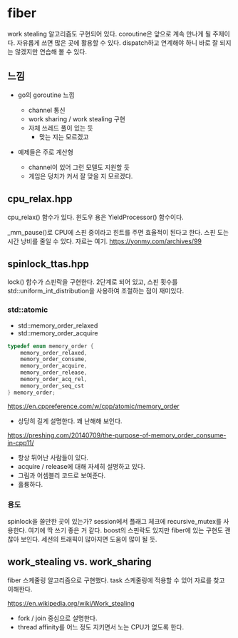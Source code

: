 # fiber

work stealing 알고리즘도 구현되어 있다. coroutine은 앞으로 계속 만나게 될 주제이다. 자유롭게 쓰면 많은 곳에 활용할 수 있다. dispatch하고 연계해야 하니 바로 잘 되지는 않겠지만 연습해 볼 수 있다. 



## 느낌 

- go의 goroutine 느낌
  - channel 통신
  - work sharing / work stealing 구현 
  - 자체 쓰레드 풀이 있는 듯 
    - 맞는 지는 모르겠고

- 예제들은 주로 계산형
  - channel이 있어 그런 모델도 지원할 듯 
  - 게임은 덩치가 커서 잘 맞을 지 모르겠다. 

## cpu_relax.hpp

cpu_relax() 함수가 있다. 윈도우 용은 YieldProcessor() 함수이다. 

 _mm_pause()로 CPU에 스핀 중이라고 힌트를 주면 효율적이 된다고 한다. 스핀 도는 시간 낭비를 줄일 수 있다. 자료는 여기. https://yonmy.com/archives/99



## spinlock_ttas.hpp

lock() 함수가 스핀락을 구현한다. 2단계로 되어 있고, 스핀 횟수를 std::uniform_int_distribution을 사용하여 조절하는 점이 재미있다. 

### std::atomic 

- std::memory_order_relaxed
- std::memory_order_acquire

```c++
typedef enum memory_order {
    memory_order_relaxed,
    memory_order_consume,
    memory_order_acquire,
    memory_order_release,
    memory_order_acq_rel,
    memory_order_seq_cst
} memory_order;
```

https://en.cppreference.com/w/cpp/atomic/memory_order

- 상당히 길게 설명한다. 꽤 난해해 보인다. 

https://preshing.com/20140709/the-purpose-of-memory_order_consume-in-cpp11/

- 항상 뛰어난 사람들이 있다. 
- acquire / release에 대해 자세히 설명하고 있다. 
- 그림과 어셈블리 코드로 보여준다. 
- 훌륭하다. 



### 용도 

spinlock을 쓸만한 곳이 있는가? session에서 플래그 체크에 recursive_mutex를 사용한다. 여기에 딱 쓰기 좋은 거 같다.  boost의 스핀락도 있지만 fiber에 있는 구현도 괜찮아 보인다. 세션의 트래픽이 많아지면 도움이 많이 될 듯. 



## work_stealing vs. work_sharing 

fiber 스케줄링 알고리즘으로 구현했다. task 스케줄링에 적용할 수 있어 자료를 찾고 이해한다. 

https://en.wikipedia.org/wiki/Work_stealing

- fork / join 중심으로 설명한다. 
- thread affinity를 어느 정도 지키면서 노는 CPU가 없도록 한다. 























